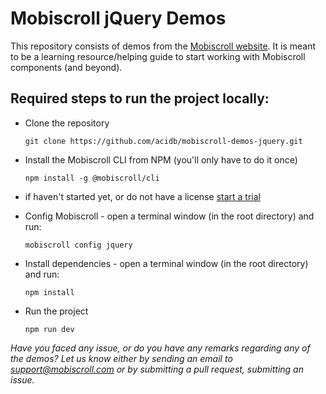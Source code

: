 Mobiscroll jQuery Demos
=======================

This repository consists of demos from the [Mobiscroll website](https://demo.mobiscroll.com/).
It is meant to be a learning resource/helping guide to start working with Mobiscroll components (and beyond).


Required steps to run the project locally:
-----------------------------------------

- Clone the repository

      git clone https://github.com/acidb/mobiscroll-demos-jquery.git

- Install the Mobiscroll CLI from NPM (you'll only have to do it once)

      npm install -g @mobiscroll/cli

- if haven't started yet, or do not have a license [start a trial](https://mobiscroll.com/starttrial)

- Config Mobiscroll - open a terminal window (in the root directory) and run:

      mobiscroll config jquery

- Install dependencies - open a terminal window (in the root directory) and run:

      npm install

- Run the project

      npm run dev


*Have you faced any issue, or do you have any remarks regarding any of the demos? Let us know either by sending an email to support@mobiscroll.com or by submitting a pull request, submitting an issue.*
